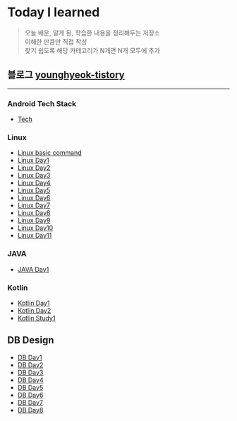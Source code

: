 
# Today I learned
>오늘 배운, 알게 된, 학습한 내용을 정리해두는 저장소  
>이해한 만큼만 직접 작성  
>찾기 쉽도록 해당 카테고리가 N개면 N개 모두에 추가   

   
## 블로그   [younghyeok-tistory](https://younghyeok.tistory.com/?page=1)
----------------------------------------------------------------------------------------------------------------------
### Android Tech Stack
*  [Tech](https://github.com/younghyeok-k/TIL/blob/main/Android_Tech_Stack/tech.md)


### Linux
* [Linux basic command](https://github.com/younghyeok-k/TIL/blob/main/Linux/Linux-basic-command.md)
* [Linux Day1](https://github.com/younghyeok-k/TIL/blob/main/Linux/week1.md)
* [Linux Day2](https://github.com/younghyeok-k/TIL/blob/main/Linux/week1-2.md)
* [Linux Day3](https://github.com/younghyeok-k/TIL/blob/main/Linux/week2.md)
* [Linux Day4](https://github.com/younghyeok-k/TIL/blob/main/Linux/week2-2.md)
* [Linux Day5](https://github.com/younghyeok-k/TIL/blob/main/Linux/week3.md)
* [Linux Day6](https://github.com/younghyeok-k/TIL/blob/main/Linux/week4.md)
* [Linux Day7](https://github.com/younghyeok-k/TIL/blob/main/Linux/week4-2.md)
* [Linux Day8](https://github.com/younghyeok-k/TIL/blob/main/Linux/week5.md)
* [Linux Day9](https://github.com/younghyeok-k/TIL/blob/main/Linux/week5-2.md)
* [Linux Day10](https://github.com/younghyeok-k/TIL/blob/main/Linux/week6.md)
* [Linux Day11](https://github.com/younghyeok-k/TIL/blob/main/Linux/week6-2.md)



### JAVA
* [JAVA Day1](https://github.com/younghyeok-k/TIL/blob/main/JAVA/test1.md)

### Kotlin
* [Kotlin Day1](https://github.com/younghyeok-k/TIL/blob/main/Kotlin/Kotlinday1.md)
* [Kotlin Day2](https://github.com/younghyeok-k/TIL/blob/main/Kotlin/Kotlinday2.md)
* [Kotlin Study1](https://github.com/younghyeok-k/TIL/blob/main/Kotlin/Kotilnstudy1.md)

## DB Design
* [DB Day1](https://github.com/younghyeok-k/TIL/blob/main/DBDesign/DB1.md)
* [DB Day2](https://github.com/younghyeok-k/TIL/blob/main/DBDesign/DB2.md)
* [DB Day3](https://github.com/younghyeok-k/TIL/blob/main/DBDesign/DB3.md)
* [DB Day4](https://github.com/younghyeok-k/TIL/blob/main/DBDesign/DB4.md)
* [DB Day5](https://github.com/younghyeok-k/TIL/blob/main/DBDesign/DB5.md)
* [DB Day6](https://github.com/younghyeok-k/TIL/blob/main/DBDesign/DB6.md)
* [DB Day7](https://github.com/younghyeok-k/TIL/blob/main/DBDesign/DB7.md)
* [DB Day8](https://github.com/younghyeok-k/TIL/blob/main/DBDesign/DB8.md)
